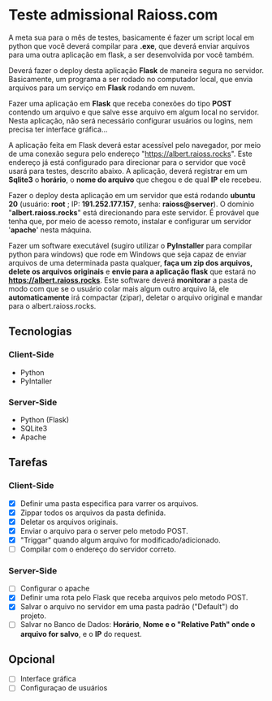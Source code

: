 # Teste admissional Raioss.com
A meta sua para o mês de testes, basicamente é fazer um script local em python que você deverá compilar para **.exe**, que deverá enviar arquivos para uma outra aplicação em flask, a ser desenvolvida por você também.

Deverá fazer o deploy desta aplicação **Flask** de maneira segura no servidor. Basicamente, um programa a ser rodado no computador local, que envia arquivos para um serviço em **Flask** rodando em nuvem. 

Fazer uma aplicação em **Flask** que receba conexões do tipo **POST** contendo um arquivo e que salve esse arquivo em algum local no servidor. Nesta aplicação, não será necessário configurar usuários ou logins, nem precisa ter interface gráfica...

A aplicação feita em Flask deverá estar acessível pelo navegador, por meio de uma conexão segura pelo endereço "https://albert.raioss.rocks". Este endereço já está configurado para direcionar para o servidor que você usará para testes, descrito abaixo. A aplicação, deverá registrar em um **Sqlite3** o **horário**, o **nome do arquivo** que chegou e de qual **IP** ele recebeu.

Fazer o deploy desta aplicação em um servidor que está rodando **ubuntu 20** (usuário: **root** ; IP: **191.252.177.157**, senha: **raioss@server**). O domínio "**albert.raioss.rocks**" está direcionando para este servidor. É provável que tenha que, por meio de acesso remoto, instalar e configurar um servidor '**apache**' nesta máquina.

Fazer um software executável (sugiro utilizar o **PyInstaller** para compilar python para windows) que rode em Windows que seja capaz de enviar arquivos de uma determinada pasta qualquer, **faça um zip dos arquivos,** **delete os arquivos originais** e **envie para a aplicação flask** que estará no **https://albert.raioss.rocks**. Este software deverá **monitorar** a pasta de modo com que se o usuário colar mais algum outro arquivo lá, ele **automaticamente** irá compactar (zipar), deletar o arquivo original e mandar para o albert.raioss.rocks.

## Tecnologias

### Client-Side
- Python
- PyIntaller

### Server-Side
- Python (Flask)
- SQLite3
- Apache

## Tarefas
### Client-Side
- [x] Definir uma pasta especifica para varrer os arquivos.
- [x] Zippar todos os arquivos da pasta definida.
- [x] Deletar os arquivos originais.
- [x] Enviar o arquivo para o server pelo metodo POST.
- [x] "Triggar" quando algum arquivo for modificado/adicionado.
- [ ] Compilar com o endereço do servidor correto.

### Server-Side
- [ ] Configurar o apache
- [x] Definir uma rota pelo Flask que receba arquivos pelo metodo POST.
- [x] Salvar o arquivo no servidor em uma pasta padrão ("Default") do projeto.
- [ ] Salvar no Banco de Dados: **Horário**, **Nome e o "Relative Path" onde o arquivo for salvo**, e o **IP** do request.

## Opcional
- [ ] Interface gráfica
- [ ] Configuraçao de usuários